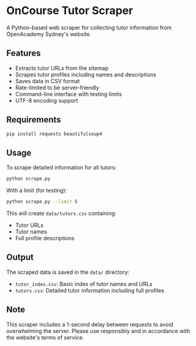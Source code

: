 # OnCourse Tutor Scraper

A Python-based web scraper for collecting tutor information from OpenAcademy Sydney's website.

## Features

- Extracts tutor URLs from the sitemap
- Scrapes tutor profiles including names and descriptions
- Saves data in CSV format
- Rate-limited to be server-friendly
- Command-line interface with testing limits
- UTF-8 encoding support

## Requirements

```bash
pip install requests beautifulsoup4
```

## Usage

To scrape detailed information for all tutors:

```bash
python scrape.py
```

With a limit (for testing):

```bash
python scrape.py --limit 5
```

This will create `data/tutors.csv` containing:

- Tutor URLs
- Tutor names
- Full profile descriptions

## Output

The scraped data is saved in the `data/` directory:

- `tutor_index.csv`: Basic index of tutor names and URLs
- `tutors.csv`: Detailed tutor information including full profiles

## Note

This scraper includes a 1-second delay between requests to avoid overwhelming the server. Please use responsibly and in accordance with the website's terms of service.
